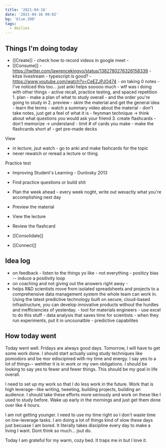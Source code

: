 ```yaml
---
title: '2021-04-16'
date: '2021-04-16 09:02'
bg: 'blue.300'
tags:
  - dailies
---
```


## Things I'm doing today

- [[Create]] - check how to record videos in google meet -
- [[Consume]] - https://twitter.com/lawrencekingyo/status/1382780276326158339 - kitze livestream - typescript is good? - https://www.youtube.com/watch?v=CeEZJPJO474 - on taking 0 notes - I've noticed this too... just anki helps sooooo much - wtf was i doing with other things - active recall, practice testing, and spaced repetition 1. plan - make a plan of what to study overall - and the order you're going to study in 2. preview - skim the material and get the general idea - learn the terms - watch a summary video about the material - don't take notes, just get a feel of what it is - feynman technique -> think about what questions you would ask your friend 3. create flashcards - don't memorize -> understand - limit # of cards you make - make the flashcards short af - get pre-made decks

View

- in lecture, jsut watch - go to anki and make fashcards for the topic
- never rewatch or reread a lecture or thing

Practice test

- Improving Student's Learning - Dunlosky 2013
- Find practice questions or build shit

- Plan the week ahead - every week noght, write out wexactly what you're accomplishing next day
- Preview the material
- View the lecture
- Review the flashcard
- [[Consolidate]]
- [[Connect]]

## Idea log

- on feedback - listen to the things yo like - not everything - positicy bias -- induce a positivity loop
- on coaching and not giving out the answers right away -
- helps R&D scientists move from isolated spreadsheets and projects to a comprehensive data management system the whole team can work in. Using the latest predictive technology built on secure, cloud-based infrastructure, you can develop innovative products without the hurdles and inefficiencies of yesterday. - tool for materials engineers - use excel to do this stuff - data analysis that saves time for scientists - when they run experiments, put it in uncounatble - predictive capabilites

## How today went

Today went well. Fridays are always good days. Tomorrow, I will have to get some work done. I should start actually using study techniques like pomodoro and be mor ediscipined with my time and energy. I say yes to a lot of things-- wehther it is in work or my own obligations. I should be looking to say yes to fewer and fewer things. This should be my goal in life overall.

I need to set up my work so that I do less work in the future. Work that is high leverage--like writing, tweeting, building projects, building an audience. I should take these efforts more seriously and work on these like I used to study before. Wake up early in the mornings and just get them done over like 4 hours.

I am not getting younger. I need to use my time right so I don't waste time on low-leverage tasks. I am doing a lot of things kind of slow these days just becuase I am bored. It literally takes discipline every day to make a living I want. Dont think so much... jsut do.

Today I am grateful for my warm, cozy bed. It traps me in but I love it.
